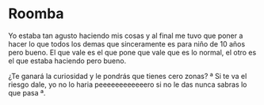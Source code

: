 # Roomba
Yo estaba tan agusto haciendo mis cosas y al final me tuvo que poner a hacer lo que todos los demas que sinceramente es para niño de 10 años pero bueno.
El que vale es el que pone que vale que es lo normal, el otro es el que estaba haciendo pero bueno.


¿Te ganará la curiosidad y le pondrás que tienes cero zonas? ª Si te va el riesgo dale, yo no lo haria peeeeeeeeeeeero si no le das nunca sabras lo que pasa ª.
